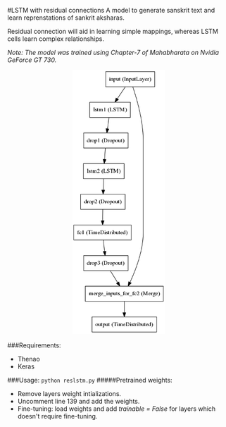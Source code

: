 #LSTM with residual connections
A model to generate sanskrit text and learn reprenstations of sankrit aksharas. 

Residual connection will aid in learning simple mappings, whereas LSTM cells learn complex relationships.

*Note: The model was trained using Chapter-7 of Mahabharata on Nvidia GeForce GT 730.*

<p align="center">
<img src="reslstm.png">
</p>

###Requirements:
* Thenao
* Keras

###Usage:
`python reslstm.py`
#####Pretrained weights:
* Remove layers weight intializations.
* Uncomment line 139 and add the weights.
* Fine-tuning: load weights and add *trainable = False* for layers which doesn't require fine-tuning.


